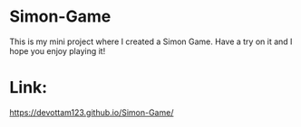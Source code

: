 # Simon-Game
This is my mini project where I created a Simon Game. Have a try on it and I hope you enjoy playing it!

# Link: 
https://devottam123.github.io/Simon-Game/
